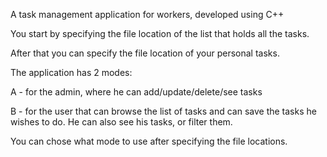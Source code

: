 A task management application for workers, developed using C++

You start by specifying the file location of the list that holds all the tasks.

After that you can specify the file location of your personal tasks.

The application has 2 modes:

A - for the admin, where he can add/update/delete/see tasks

B - for the user that can browse the list of tasks and can save the tasks he wishes to do. He can also see his tasks, or filter them.

You can chose what mode to use after specifying the file locations.
